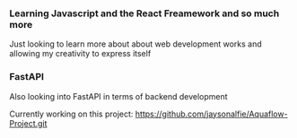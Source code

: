 ### Learning Javascript and the React Freamework and so much more
Just looking to learn more about about web development works and allowing my creativity to express itself

### FastAPI 
Also looking into FastAPI in terms of backend development

Currently working on this project:
https://github.com/jaysonalfie/Aquaflow-Project.git
